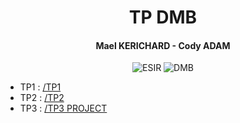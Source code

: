 <h1 align="center">TP DMB</h1>
<h4 align="center">Mael KERICHARD - Cody ADAM</h4>
<p align="center">
   <img src="https://img.shields.io/badge/-ESIR-orange" alt="ESIR">
   <img src="https://img.shields.io/badge/-DMB-red" alt="DMB">
</p>

- TP1 : [/TP1](/TP1)
- TP2 : [/TP2](/TP2)
- TP3 : [/TP3 PROJECT](TP3%20PROJECT)
